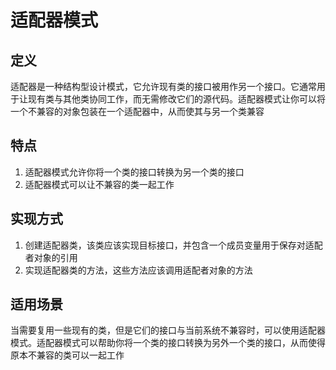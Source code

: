 # 适配器模式
## 定义
适配器是一种结构型设计模式，它允许现有类的接口被用作另一个接口。它通常用于让现有类与其他类协同工作，而无需修改它们的源代码。适配器模式让你可以将一个不兼容的对象包装在一个适配器中，从而使其与另一个类兼容
## 特点
1. 适配器模式允许你将一个类的接口转换为另一个类的接口
2. 适配器模式可以让不兼容的类一起工作
## 实现方式
1. 创建适配器类，该类应该实现目标接口，并包含一个成员变量用于保存对适配者对象的引用
2. 实现适配器类的方法，这些方法应该调用适配者对象的方法

## 适用场景
当需要复用一些现有的类，但是它们的接口与当前系统不兼容时，可以使用适配器模式。适配器模式可以帮助你将一个类的接口转换为另外一个类的接口，从而使得原本不兼容的类可以一起工作